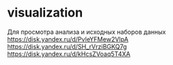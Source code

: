# visualization

Для просмотра анализа и исходных наборов данных
https://disk.yandex.ru/d/PvleYFMew2VlpA
https://disk.yandex.ru/d/SH_rVrziBGKQ7g
https://disk.yandex.ru/d/kHcsZVoaq5T4XA
